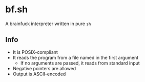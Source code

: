 # bf.sh

A brainfuck interpreter written in pure `sh`

## Info

- It is POSIX-compliant
- It reads the program from a file named in the first argument
	- If no arguments are passed, it reads from standard input
- Negative pointers are allowed
- Output is ASCII-encoded
